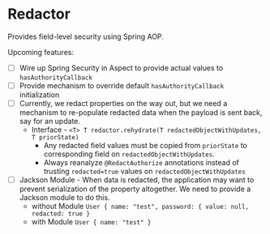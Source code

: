 # Redactor

Provides field-level security using Spring AOP.

Upcoming features:

- [ ] Wire up Spring Security in Aspect to provide actual values to `hasAuthorityCallback`
- [ ] Provide mechanism to override default `hasAuthorityCallback` initialization
- [ ] Currently, we redact properties on the way out, but we need a mechanism to re-populate redacted data when the
  payload is sent back, say for an update.
    - Interface - `<T> T redactor.rehydrate(T redactedObjectWithUpdates, T priorState)`
        - Any redacted field values must be copied from `priorState` to corresponding field
          on `redactedObjectWithUpdates`.
        - Always reanalyze `@RedactAuthorize` annotations instead of trusting `redacted=true` values
          on `redactedObjectWithUpdates`
- [ ] Jackson Module - When data is redacted, the application may want to prevent serialization of the property
  altogether. We need to provide a Jackson module to do this.
    - without Module `User { name: "test", password: { value: null, redacted: true }`
    - with Module `User { name: "test" }`
